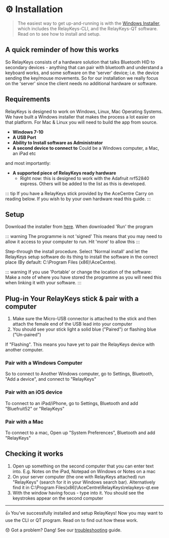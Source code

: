 # ⚙️ Installation

> The easiest way to get up-and-running is with the [Windows Installer](https://github.com/AceCentre/RelayKeys/releases/latest), which includes the RelayKeys-CLI, and the RelayKeys-QT software. Read on to see how to install and setup.  

## A quick reminder of how this works

So RelayKeys consists of a hardware solution that talks Bluetooth HID to secondary devices - anything that can pair with bluetooth and understand a keyboard works, and some software on the 'server' device; i.e. the device sending the key/mouse movements. So for our installation we really focus on the 'server' since the client needs no additional hardware or software.  

## Requirements

RelayKeys is designed to work on Windows, Linux, Mac Operating Systems. We have built a Windows installer that makes the process a lot easier on that platform. For Mac & Linux you will need to build the app from source. 

* **Windows 7-10**
* **A USB Port**
* **Ability to Install software as Administrator**
* **A second device to connect to** Could be a Windows computer, a Mac, an iPad etc

and most importantly:

* **A supported piece of RelayKeys ready hardware**
    * Right now:  this is designed to work with the Adafruit nrf52840 express. Others will be added to the list as this is developed. 

::: tip If you have a RelayKeys stick provided by the AceCentre 
Carry on reading below. If you wish to by your own hardware read this guide. 
:::

## Setup

Download the installer from [here](https://github.com/AceCentre/RelayKeys/releases/latest). When downloaded 'Run' the program 

::: warning The programme is not 'signed' 
This means that you may need to allow it access to your computer to run. Hit 'more' to allow this
:::

Step-through the install procedure. Select 'Normal install' and let the RelayKeys setup software do its thing to install the software in the correct place (By default: C:\Program Files (x86)\AceCentre). 

::: warning If you use 'Portable' or change the location of the software:
Make a note of where you have stored the programme as you will need this when linking it with your software. 
:::


## Plug-in Your RelayKeys stick & pair with a computer

1. Make sure the Micro-USB connector is attached to the stick and then attach the female end of the USB lead into your computer 
2. You should see your stick light a solid blue ("Paired") or flashing blue ("Un-paired")

If "Flashing". This means you have yet to pair the RelayKeys device with another computer. 

### Pair with a Windows Computer 

So to connect to Another Windows computer, go to Settings, Bluetooth, "Add a device", and connect to "RelayKeys"

### Pair with an iOS device

To connect to an iPad/iPhone, go to Settings, Bluetooth and add "Bluefruit52" or "RelayKeys"

### Pair with a Mac

To connect to a mac, Open up "System Preferences", Bluetooth and add "RelayKeys"


## Checking it works

1. Open up something on the second computer that you can enter text into. E.g. Notes on the iPad, Notepad on Windows or Notes on a mac
2. On your server computer (the one with RelayKeys attached) run "RelayKeys" (search for it in your Windows search bar). Alternatively find it in C:\Program Files(x86)\AceCentre\RelayKeys\relaykeys-qt.exe
3. With the window having focus - type into it. You should see the keystrokes appear on the second computer 

---

👍 You've successfully installed and setup RelayKeys! Now you may want to use the CLI or QT program. Read on to find out how these work. 

😞 Got a problem? Dang! See our [troubleshooting](/getting-started/contributing.md) guide. 
